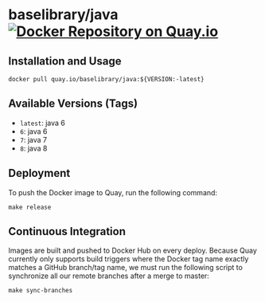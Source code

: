 # baselibrary/java [![Docker Repository on Quay.io](https://quay.io/repository/baselibrary/java/status "Docker Repository on Quay.io")](https://quay.io/repository/baselibrary/java)

## Installation and Usage

    docker pull quay.io/baselibrary/java:${VERSION:-latest}

## Available Versions (Tags)

* `latest`: java 6
* `6`: java 6
* `7`: java 7
* `8`: java 8

## Deployment

To push the Docker image to Quay, run the following command:

    make release

## Continuous Integration

Images are built and pushed to Docker Hub on every deploy. Because Quay currently only supports build triggers where the Docker tag name exactly matches a GitHub branch/tag name, we must run the following script to synchronize all our remote branches after a merge to master:

    make sync-branches
